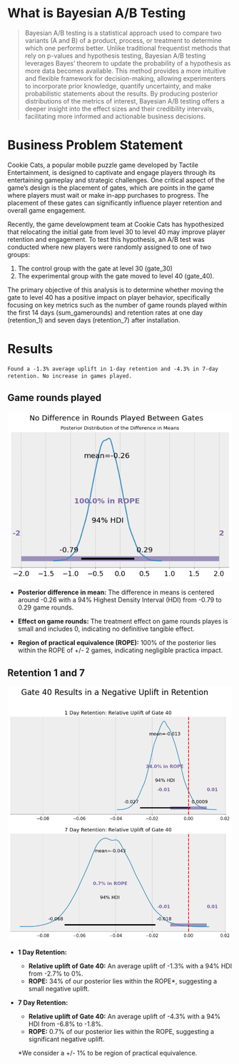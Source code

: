 # What is Bayesian A/B Testing
> Bayesian A/B testing is a statistical approach used to compare two variants (A and B) of a product, process, or treatment to determine which one performs better. Unlike traditional frequentist methods that rely on p-values and hypothesis testing, Bayesian A/B testing leverages Bayes’ theorem to update the probability of a hypothesis as more data becomes available. This method provides a more intuitive and flexible framework for decision-making, allowing experimenters to incorporate prior knowledge, quantify uncertainty, and make probabilistic statements about the results. By producing posterior distributions of the metrics of interest, Bayesian A/B testing offers a deeper insight into the effect sizes and their credibility intervals, facilitating more informed and actionable business decisions.

# Business Problem Statement
Cookie Cats, a popular mobile puzzle game developed by Tactile Entertainment, is designed to captivate and engage players through its entertaining gameplay and strategic challenges. One critical aspect of the game’s design is the placement of gates, which are points in the game where players must wait or make in-app purchases to progress. The placement of these gates can significantly influence player retention and overall game engagement.
 
Recently, the game develowpment team at Cookie Cats has hypothesized that relocating the initial gate from level 30 to level 40 may improve player retention and engagement. To test this hypothesis, an A/B test was conducted where new players were randomly assigned to one of two groups: 

1. The control group with the gate at level 30 (gate_30)
2. The experimental group with the gate moved to level 40 (gate_40).

The primary objective of this analysis is to determine whether moving the gate to level 40 has a positive impact on player behavior, specifically focusing on key metrics such as the number of game rounds played within the first 14 days (sum_gamerounds) and retention rates at one day (retention_1) and seven days (retention_7) after installation.

# Results
	Found a -1.3% average uplift in 1-day retention and -4.3% in 7-day retention. No increase in games played.


## Game rounds played
<p align="center">
  <img src="images/rounds_diff_means.png" alt="Rounds Model" width="600"/>
</p>

- **Posterior difference in mean:** The difference in means is centered around -0.26 with a 94% Highest Density Interval (HDI) from -0.79 to 0.29 game rounds.

- **Effect on game rounds:** The treatment effect on game rounds playes is small and includes 0, indicating no definitive tangible effect. 
- **Region of practical equivalence (ROPE):** 100% of the posterior lies within the ROPE of +/- 2 games, indicating negligible practica impact. 


## Retention 1 and 7

<p align="center">
  <img src="images/retention_uplift.png" alt="Retention Model" width="600"/>
</p>

- **1 Day Retention:**
  - **Relative uplift of Gate 40:** An average uplift of -1.3% with a 94% HDI from -2.7% to 0%.
  - **ROPE:** 34% of our posterior lies within the ROPE*, suggesting a small negative uplift.   

- **7 Day Retention:**
  - **Relative uplift of Gate 40:** An average uplift of -4.3% with a 94% HDI from -6.8% to -1.8%.
  - **ROPE:** 0.7% of our posterior lies within the ROPE, suggesting a significant negative uplift.   

  *We consider a +/- 1% to be region of practical equivalence.